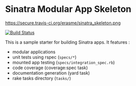 # Sinatra Modular App Skeleton

https://secure.travis-ci.org/erasme/sinatra_skeleton.png

[![Build Status](https://secure.travis-ci.org/erasme/sinatra_skeleton.png)](https://secure.travis-ci.org/erasme/sinatra_skeleton)


This is a sample starter for building Sinatra apps.
It features :

- modular applications
- unit tests using rspec (`specs/*`)
- mounted app testing (`specs/integration_spec.rb`)
- code coverage (coverage:spec task)
- documentation generation (yard task)
- rake tasks directory (`tasks/`)




